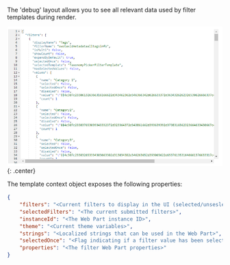 The 'debug' layout allows you to see all relevant data used by filter templates during render.

!["Debug"](../../../assets/webparts/data_filters/layouts/debug_layout.png){: .center}

The template context object exposes the following properties:

```json
{
    "filters": "<Current filters to display in the UI (selected/unseslected)>",
    "selectedFilters": "<The current submitted filters>",
    "instanceId": "<The Web Part instance ID>",
    "theme": "<Current theme variables>",
    "strings": "<Localized strings that can be used in the Web Part>",
    "selectedOnce": "<Flag indicating if a filter value has been selected at least once by the use>",
    "properties": "<The filter Web Part properties>"
}
```



